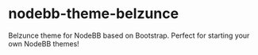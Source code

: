 nodebb-theme-belzunce
====================

Belzunce theme for NodeBB based on Bootstrap. Perfect for starting your own NodeBB themes!
